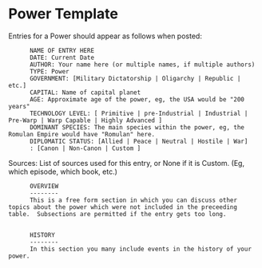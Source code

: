 Power Template
==============

Entries for a Power should appear as follows when posted:

          NAME OF ENTRY HERE
          DATE: Current Date
          AUTHOR: Your name here (or multiple names, if multiple authors)
          TYPE: Power
          GOVERNMENT: [Military Dictatorship | Oligarchy | Republic | etc.]
          CAPITAL: Name of capital planet
          AGE: Approximate age of the power, eg, the USA would be "200 years"
          TECHNOLOGY LEVEL: [ Primitive | pre-Industrial | Industrial | Pre-Warp | Warp Capable | Highly Advanced ]  
          DOMINANT SPECIES: The main species within the power, eg, the Romulan Empire would have "Romulan" here.
          DIPLOMATIC STATUS: [Allied | Peace | Neutral | Hostile | War]  
          : [Canon | Non-Canon | Custom ]
        

Sources: List of sources used for this entry, or None if it is Custom.
(Eg, which episode, which book, etc.)

          OVERVIEW
          --------
          This is a free form section in which you can discuss other topics about the power which were not included in the preceeding table.  Subsections are permitted if the entry gets too long.
        

          HISTORY
          --------
          In this section you many include events in the history of your power.
